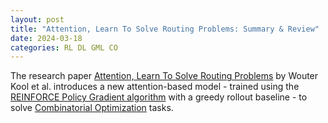 ```yaml
---
layout: post
title: "Attention, Learn To Solve Routing Problems: Summary & Review"
date: 2024-03-18
categories: RL DL GML CO
---
```


The research paper <a href="http://acfpeacekeeper.github.io/github-pages/docs/wsmart_route_rw/Attention_Solve_Routing.pdf" onerror="this.href='http://localhost:4000/docs/wsmart_route_rw/Attention_Solve_Routing.pdf';">Attention, Learn To Solve Routing Problems</a> by Wouter Kool et al. introduces a new attention-based model - trained using the <a href="http://acfpeacekeeper.github.io/github-pages/docs/wsmart_route_rw/williams92simple.pdf" onerror="this.href='http://localhost:4000/docs/wsmart_route_rw/williams92simple.pdf';">REINFORCE Policy Gradient algorithm</a> with a greedy rollout baseline - to solve <a href="http://acfpeacekeeper.github.io/github-pages/docs/wsmart_route_rw/rl_co.pdf" onerror="this.href='http://localhost:4000/docs/wsmart_route_rw/rl_co.pdf';">Combinatorial Optimization</a> tasks.

